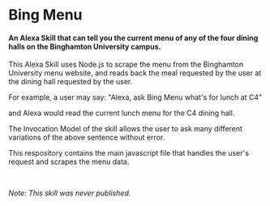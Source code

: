 # Bing Menu
#### An Alexa Skill that can tell you the current menu of any of the four dining halls on the Binghamton University campus.

This Alexa Skill uses Node.js to scrape the menu from the Binghamton University menu website, and reads back the meal requested by the user at the dining hall requested by the user.

For example, a user may say:
"Alexa, ask Bing Menu what's for lunch at C4"

and Alexa would read the current lunch menu for the C4 dining hall.

The Invocation Model of the skill allows the user to ask many different variations of the above sentence without error.

This respository contains the main javascript file that handles the user's request and scrapes the menu data.

<br>

*Note: This skill was never published.*
